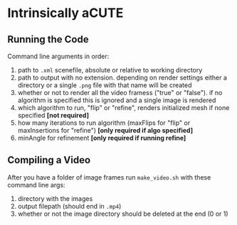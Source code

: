 # Intrinsically aCUTE

## Running the Code

Command line arguments in order:
1. path to `.xml` scenefile, absolute or relative to working directory
2. path to output with no extension. depending on render settings either a directory or a single `.png` file with that name will be created
3. whether or not to render all the video framess ("true" or "false"). if no algorithm is specified this is ignored and a single image is rendered
4. which algorithm to run, "flip" or "refine", renders initialized mesh if none specified **[not required]**
5. how many iterations to run algorithm (maxFlips for "flip" or maxInsertions for "refine") **[only required if algo specified]**
6. minAngle for refinement **[only required if running refine]**

## Compiling a Video

After you have a folder of image frames run `make_video.sh` with these command line args:
1. directory with the images
2. output filepath (should end in `.mp4`)
3. whether or not the image directory should be deleted at the end (0 or 1)